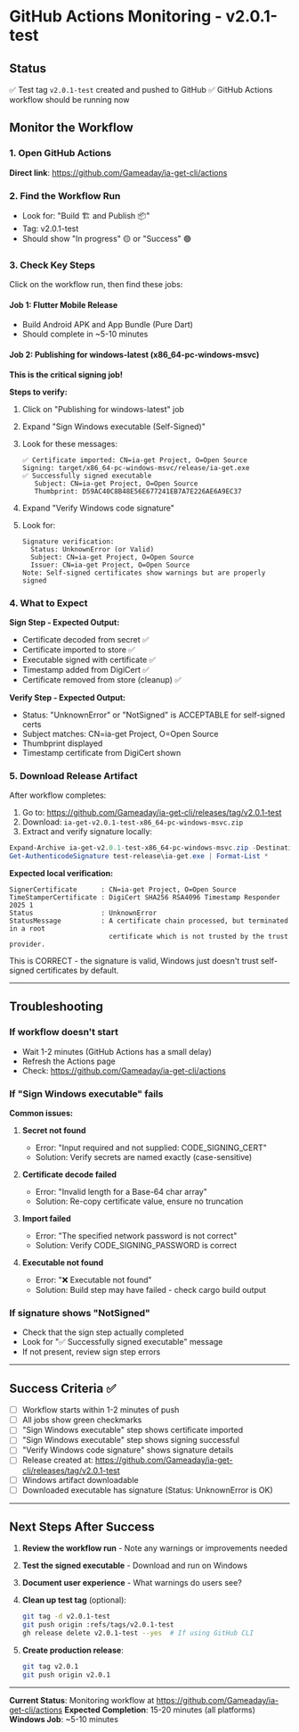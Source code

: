 # GitHub Actions Monitoring - v2.0.1-test

## Status
✅ Test tag `v2.0.1-test` created and pushed to GitHub
✅ GitHub Actions workflow should be running now

## Monitor the Workflow

### 1. Open GitHub Actions
**Direct link**: https://github.com/Gameaday/ia-get-cli/actions

### 2. Find the Workflow Run
- Look for: "Build 🏗️ and Publish 📦️"
- Tag: v2.0.1-test
- Should show "In progress" 🟡 or "Success" 🟢

### 3. Check Key Steps

Click on the workflow run, then find these jobs:

#### Job 1: Flutter Mobile Release
- Build Android APK and App Bundle (Pure Dart)
- Should complete in ~5-10 minutes

#### Job 2: Publishing for windows-latest (x86_64-pc-windows-msvc)
**This is the critical signing job!**

**Steps to verify:**
1. Click on "Publishing for windows-latest" job
2. Expand "Sign Windows executable (Self-Signed)"
3. Look for these messages:
   ```
   ✅ Certificate imported: CN=ia-get Project, O=Open Source
   Signing: target/x86_64-pc-windows-msvc/release/ia-get.exe
   ✅ Successfully signed executable
      Subject: CN=ia-get Project, O=Open Source
      Thumbprint: D59AC40C8B48E56E677241EB7A7E226AE6A9EC37
   ```

4. Expand "Verify Windows code signature"
5. Look for:
   ```
   Signature verification:
     Status: UnknownError (or Valid)
     Subject: CN=ia-get Project, O=Open Source
     Issuer: CN=ia-get Project, O=Open Source
   Note: Self-signed certificates show warnings but are properly signed
   ```

### 4. What to Expect

**Sign Step - Expected Output:**
- Certificate decoded from secret ✅
- Certificate imported to store ✅
- Executable signed with certificate ✅
- Timestamp added from DigiCert ✅
- Certificate removed from store (cleanup) ✅

**Verify Step - Expected Output:**
- Status: "UnknownError" or "NotSigned" is ACCEPTABLE for self-signed certs
- Subject matches: CN=ia-get Project, O=Open Source
- Thumbprint displayed
- Timestamp certificate from DigiCert shown

### 5. Download Release Artifact

After workflow completes:
1. Go to: https://github.com/Gameaday/ia-get-cli/releases/tag/v2.0.1-test
2. Download: `ia-get-v2.0.1-test-x86_64-pc-windows-msvc.zip`
3. Extract and verify signature locally:

```powershell
Expand-Archive ia-get-v2.0.1-test-x86_64-pc-windows-msvc.zip -DestinationPath test-release
Get-AuthenticodeSignature test-release\ia-get.exe | Format-List *
```

**Expected local verification:**
```
SignerCertificate      : CN=ia-get Project, O=Open Source
TimeStamperCertificate : DigiCert SHA256 RSA4096 Timestamp Responder 2025 1
Status                 : UnknownError
StatusMessage          : A certificate chain processed, but terminated in a root 
                         certificate which is not trusted by the trust provider.
```

This is CORRECT - the signature is valid, Windows just doesn't trust self-signed certificates by default.

---

## Troubleshooting

### If workflow doesn't start
- Wait 1-2 minutes (GitHub Actions has a small delay)
- Refresh the Actions page
- Check: https://github.com/Gameaday/ia-get-cli/actions

### If "Sign Windows executable" fails
**Common issues:**

1. **Secret not found**
   - Error: "Input required and not supplied: CODE_SIGNING_CERT"
   - Solution: Verify secrets are named exactly (case-sensitive)

2. **Certificate decode failed**
   - Error: "Invalid length for a Base-64 char array"
   - Solution: Re-copy certificate value, ensure no truncation

3. **Import failed**
   - Error: "The specified network password is not correct"
   - Solution: Verify CODE_SIGNING_PASSWORD is correct

4. **Executable not found**
   - Error: "❌ Executable not found"
   - Solution: Build step may have failed - check cargo build output

### If signature shows "NotSigned"
- Check that the sign step actually completed
- Look for "✅ Successfully signed executable" message
- If not present, review sign step errors

---

## Success Criteria ✅

- [ ] Workflow starts within 1-2 minutes of push
- [ ] All jobs show green checkmarks
- [ ] "Sign Windows executable" step shows certificate imported
- [ ] "Sign Windows executable" step shows signing successful
- [ ] "Verify Windows code signature" shows signature details
- [ ] Release created at: https://github.com/Gameaday/ia-get-cli/releases/tag/v2.0.1-test
- [ ] Windows artifact downloadable
- [ ] Downloaded executable has signature (Status: UnknownError is OK)

---

## Next Steps After Success

1. **Review the workflow run** - Note any warnings or improvements needed

2. **Test the signed executable** - Download and run on Windows

3. **Document user experience** - What warnings do users see?

4. **Clean up test tag** (optional):
   ```bash
   git tag -d v2.0.1-test
   git push origin :refs/tags/v2.0.1-test
   gh release delete v2.0.1-test --yes  # If using GitHub CLI
   ```

5. **Create production release**:
   ```bash
   git tag v2.0.1
   git push origin v2.0.1
   ```

---

**Current Status**: Monitoring workflow at https://github.com/Gameaday/ia-get-cli/actions
**Expected Completion**: 15-20 minutes (all platforms)
**Windows Job**: ~5-10 minutes
